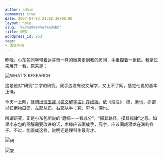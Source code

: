 ```yaml
---
author: admin
comments: true
date: 2007-04-03 21:08:30+00:00
layout: note
slug: '%e7%a0%94%e7%a9%b6'
title: 研究
wordpress_id: 853
tags:
- 语文不动
---
```


昨晚，小东包同学带着达芬奇一样的微笑走到我的房间，手里捏着一张纸。我拿过来展开一看，原来是：

![WHAT'S RESEARCH](http://farm1.static.flickr.com/188/445299959_99e84b0815.jpg?v=0)

这是他对“研究”二字的研究。我手边没有说文解字，又上不了网，感觉他说的基本正确。

今天一上网，就调出[段玉裁《说文解字注》在线版](http://www.esgweb.net/html/swjz/imgbook/index15_5.htm)。依《段注》：研，磨也，亦谓以石磨物曰研，左部从石，右部从手；究，穷也，深也。

所谓研究，正是小东包所说的“磨细－－看成分”，“探其路径，摸其规律”之意。如果小东包的图解需要改进的话，木棒应该画成手，究字，应该画成潜龙在渊的样子。不过，能画成这样，说明还是理科生最有才。


![研](http://farm1.static.flickr.com/173/445261025_4f059cf571.jpg?v=0)

![究](http://farm1.static.flickr.com/202/445261027_320d0115de.jpg?v=0)


